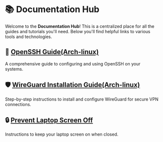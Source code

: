 # 📚 Documentation Hub

Welcome to the **Documentation Hub**! This is a centralized place for all the guides and tutorials you'll need. Below you'll find helpful links to various tools and technologies.

## 🔐 [OpenSSH Guide(Arch-linux)](https://github.com/xrito-o/Documentations/blob/main/openssh.md)
A comprehensive guide to configuring and using OpenSSH on your systems.

## 🛡️ [WireGuard Installation Guide(Arch-linux)](https://github.com/xrito-o/Documentations/blob/main/wireguard_installation_guide.md)
Step-by-step instructions to install and configure WireGuard for secure VPN connections.

## 🔒 [Prevent Laptop Screen Off](https://github.com/xrito-o/Documentations/blob/main/prevent_laptop_screen_off.md)
Instructions to keep your laptop screen on when closed.
